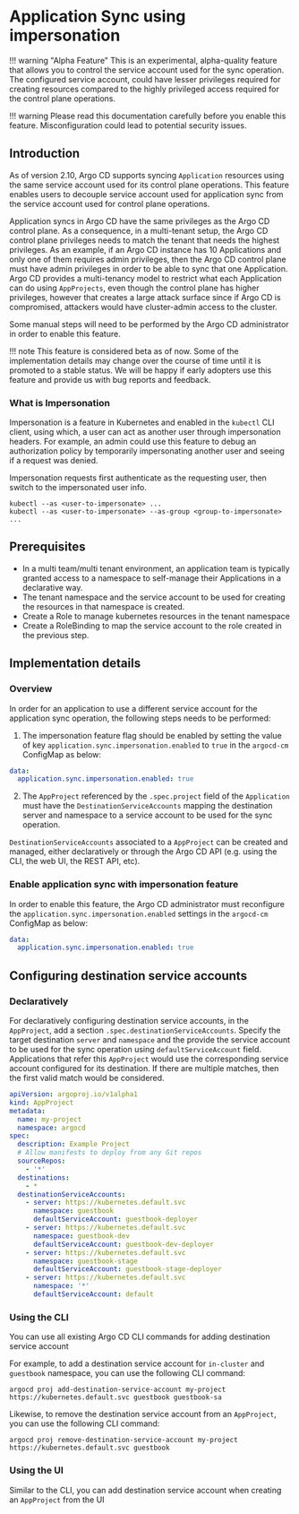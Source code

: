 # Application Sync using impersonation

!!! warning "Alpha Feature"
    This is an experimental, alpha-quality feature that allows you to control the service account used for the sync operation. The configured service account, could have lesser privileges required for creating resources compared to the highly privileged access required for the control plane operations.

!!! warning
    Please read this documentation carefully before you enable this feature. Misconfiguration could lead to potential security issues.

## Introduction

As of version 2.10, Argo CD supports syncing `Application` resources using the same service account used for its control plane operations. This feature enables users to decouple service account used for application sync from the service account used for control plane operations.

Application syncs in Argo CD have the same privileges as the Argo CD control plane. As a consequence, in a multi-tenant setup, the Argo CD control plane privileges needs to match the tenant that needs the highest privileges. As an example, if an Argo CD instance has 10 Applications and only one of them requires admin privileges, then the Argo CD control plane must have admin privileges in order to be able to sync that one Application. Argo CD provides a multi-tenancy model to restrict what each Application can do using `AppProjects`, even though the control plane has higher privileges, however that creates a large attack surface since if Argo CD is compromised, attackers would have cluster-admin access to the cluster.

Some manual steps will need to be performed by the Argo CD administrator in order to enable this feature. 

!!! note
    This feature is considered beta as of now. Some of the implementation details may change over the course of time until it is promoted to a stable status. We will be happy if early adopters use this feature and provide us with bug reports and feedback.

### What is Impersonation

Impersonation is a feature in Kubernetes and enabled in the `kubectl` CLI client, using which, a user can act as another user through impersonation headers. For example, an admin could use this feature to debug an authorization policy by temporarily impersonating another user and seeing if a request was denied.

Impersonation requests first authenticate as the requesting user, then switch to the impersonated user info.

```shell
kubectl --as <user-to-impersonate> ...
kubectl --as <user-to-impersonate> --as-group <group-to-impersonate> ...
```
## Prerequisites
- In a multi team/multi tenant environment, an application team is typically granted access to a namespace to self-manage their Applications in a declarative way. 
- The tenant namespace and the service account to be used for creating the resources in that namespace is created.
- Create a Role to manage kubernetes resources in the tenant namespace
- Create a RoleBinding to map the service account to the role created in the previous step.

## Implementation details

### Overview

In order for an application to use a different service account for the application sync operation, the following steps needs to be performed:

1. The impersonation feature flag should be enabled by setting the value of key `application.sync.impersonation.enabled` to `true` in the `argocd-cm` ConfigMap as below:
```yaml
data:
  application.sync.impersonation.enabled: true
```

2. The `AppProject` referenced by the `.spec.project` field of the `Application` must have the `DestinationServiceAccounts` mapping the destination server and namespace to a service account to be used for the sync operation.

`DestinationServiceAccounts` associated to a `AppProject` can be created and managed, either declaratively or through the Argo CD API (e.g. using the CLI, the web UI, the REST API, etc).


### Enable application sync with impersonation feature

In order to enable this feature, the Argo CD administrator must reconfigure the `application.sync.impersonation.enabled` settings in the `argocd-cm` ConfigMap as below:

```yaml
data:
  application.sync.impersonation.enabled: true
```
  
## Configuring destination service accounts

### Declaratively

For declaratively configuring destination service accounts, in the `AppProject`, add a section `.spec.destinationServiceAccounts`. Specify the target destination `server` and `namespace` and the provide the service account to be used for the sync operation using `defaultServiceAccount` field. Applications that refer this `AppProject` would use the corresponding service account configured for its destination. If there are multiple matches, then the first valid match would be considered.

```yaml
apiVersion: argoproj.io/v1alpha1
kind: AppProject
metadata:
  name: my-project
  namespace: argocd
spec:
  description: Example Project
  # Allow manifests to deploy from any Git repos
  sourceRepos:
    - '*'
  destinations:
    - *
  destinationServiceAccounts:
    - server: https://kubernetes.default.svc
      namespace: guestbook
      defaultServiceAccount: guestbook-deployer
    - server: https://kubernetes.default.svc
      namespace: guestbook-dev
      defaultServiceAccount: guestbook-dev-deployer
    - server: https://kubernetes.default.svc
      namespace: guestbook-stage
      defaultServiceAccount: guestbook-stage-deployer
    - server: https://kubernetes.default.svc
      namespace: '*'
      defaultServiceAccount: default
```

### Using the CLI

You can use all existing Argo CD CLI commands for adding destination service account

For example, to add a destination service account for `in-cluster` and `guestbook` namespace, you can use the following CLI command:

```shell
argocd proj add-destination-service-account my-project https://kubernetes.default.svc guestbook guestbook-sa
```

Likewise, to remove the destination service account from an `AppProject`, you can use the following CLI command:

```shell
argocd proj remove-destination-service-account my-project https://kubernetes.default.svc guestbook
```

### Using the UI

Similar to the CLI, you can add destination service account when creating an `AppProject` from the UI

